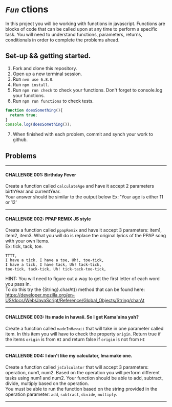 # ***`Fun`*** ctions
In this project you will be working with functions in javascript.
Functions are blocks of code that can be called upon at any time to perform a specific task. You will need to understand functions, parameters, returns, conditionals in order to complete the problems ahead.

## Set-up && getting started.
1. Fork and clone this repository.
2. Open up a new terminal session.
3. Run `nvm use 6.8.0`.
4. Run `npm install`.
5. Run `npm run check` to check your functions. Don't forget to console.log your functions.
6. Run `npm run functions` to check tests.
```javascript
function doesSomething(){
  return true;
}
console.log(doesSomething());
```
7. When finished with each problem, commit and synch your work to github.

## Problems
------------------------------------------------------------
#### CHALLENGE 001: Birthday Fever
Create a function called `calculateAge` and have it accept 2 parameters birthYear and currentYear.   
Your answer should be similar to the output below
Ex: 'Your age is either 11 or 12'   


------------------------------------------------------------
#### CHALLENGE 002: PPAP REMIX JS style
Create a function called `ppapRemix` and have it accept 3 parameters: item1, item2, item3. What you will do is replace the original lyrics of the PPAP song with your own Items.   
Ex: tick, tack, toe.    
```
TTTT,   
I have a tick. I have a toe, Uh!, toe-tick,   
I have a tick, I have tack, Uh! tack-tick,    
toe-tick, tack-tick, Uh! tick-tack-toe-tick,  
```  
HINT: You will need to figure out a way to get the first letter of each word you pass in.   
To do this try the {String}.charAt() method that can be found here: https://developer.mozilla.org/en-US/docs/Web/JavaScript/Reference/Global_Objects/String/charAt

------------------------------------------------------------
#### CHALLENGE 003: Its made in hawaii. So I get Kama'aina yah?
Create a function called `madeInHawaii` that will take in one parameter called item. In this item you will have to check the property `origin`. Return true if the items `origin` is from `HI` and return false if `origin` is not from `HI`   

------------------------------------------------------------
#### CHALLENGE 004: I don't like my calculator, Ima make one.
Create a function called `jsCalculator` that will accept 3 parameters:    
operation, num1, num2. Based on the operation you will perform
different tasks using num1 and num2. Your function should be able to add, subtract, divide, multiply based on the operation.   
You must be able to run the function based on the string provided in the operation parameter: `add`, `subtract`, `divide`, `multiply`.   

------------------------------------------------------------
